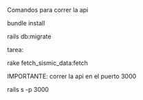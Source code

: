 Comandos para correr la api

bundle install

rails db:migrate

tarea: 

rake fetch_sismic_data:fetch

IMPORTANTE: correr la api en el puerto 3000

rails s -p 3000
